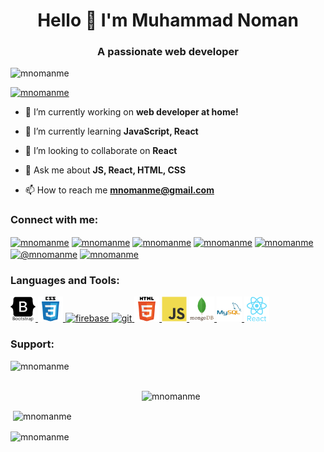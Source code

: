 <h1 align="center">Hello 🌙 I'm Muhammad Noman</h1>
<h3 align="center">A passionate web developer</h3>

<p align="left"> <img src="https://komarev.com/ghpvc/?username=mnomanme&label=Profile%20views&color=0e75b6&style=flat" alt="mnomanme" /> </p>

<p align="left"> <a href="https://twitter.com/mnomanme" target="blank"><img src="https://img.shields.io/twitter/follow/mnomanme?logo=twitter&style=for-the-badge" alt="mnomanme" /></a> </p>

- 🔭 I’m currently working on **web developer at home!**

- 🌱 I’m currently learning **JavaScript, React**

- 👯 I’m looking to collaborate on **React**

- 💬 Ask me about **JS, React, HTML, CSS**

- 📫 How to reach me **mnomanme@gmail.com**

<h3 align="left">Connect with me:</h3>
<p align="left">
<a href="https://codepen.io/mnomanme" target="blank"><img align="center" src="https://raw.githubusercontent.com/rahuldkjain/github-profile-readme-generator/master/src/images/icons/Social/codepen.svg" alt="mnomanme" height="30" width="40" /></a>
<a href="https://twitter.com/mnomanme" target="blank"><img align="center" src="https://raw.githubusercontent.com/rahuldkjain/github-profile-readme-generator/master/src/images/icons/Social/twitter.svg" alt="mnomanme" height="30" width="40" /></a>
<a href="https://linkedin.com/in/mnomanme" target="blank"><img align="center" src="https://raw.githubusercontent.com/rahuldkjain/github-profile-readme-generator/master/src/images/icons/Social/linked-in-alt.svg" alt="mnomanme" height="30" width="40" /></a>
<a href="https://fb.com/mnomanme" target="blank"><img align="center" src="https://raw.githubusercontent.com/rahuldkjain/github-profile-readme-generator/master/src/images/icons/Social/facebook.svg" alt="mnomanme" height="30" width="40" /></a>
<a href="https://instagram.com/mnomanme" target="blank"><img align="center" src="https://raw.githubusercontent.com/rahuldkjain/github-profile-readme-generator/master/src/images/icons/Social/instagram.svg" alt="mnomanme" height="30" width="40" /></a>
<a href="https://medium.com/@mnomanme" target="blank"><img align="center" src="https://raw.githubusercontent.com/rahuldkjain/github-profile-readme-generator/master/src/images/icons/Social/medium.svg" alt="@mnomanme" height="30" width="40" /></a>
<a href="https://www.leetcode.com/mnomanme" target="blank"><img align="center" src="https://raw.githubusercontent.com/rahuldkjain/github-profile-readme-generator/master/src/images/icons/Social/leet-code.svg" alt="mnomanme" height="30" width="40" /></a>
</p>

<h3 align="left">Languages and Tools:</h3>
<p align="left"> <a href="https://getbootstrap.com" target="_blank" rel="noreferrer"> <img src="https://raw.githubusercontent.com/devicons/devicon/master/icons/bootstrap/bootstrap-plain-wordmark.svg" alt="bootstrap" width="40" height="40"/> </a> <a href="https://www.w3schools.com/css/" target="_blank" rel="noreferrer"> <img src="https://raw.githubusercontent.com/devicons/devicon/master/icons/css3/css3-original-wordmark.svg" alt="css3" width="40" height="40"/> </a> <a href="https://firebase.google.com/" target="_blank" rel="noreferrer"> <img src="https://www.vectorlogo.zone/logos/firebase/firebase-icon.svg" alt="firebase" width="40" height="40"/> </a> <a href="https://git-scm.com/" target="_blank" rel="noreferrer"> <img src="https://www.vectorlogo.zone/logos/git-scm/git-scm-icon.svg" alt="git" width="40" height="40"/> </a> <a href="https://www.w3.org/html/" target="_blank" rel="noreferrer"> <img src="https://raw.githubusercontent.com/devicons/devicon/master/icons/html5/html5-original-wordmark.svg" alt="html5" width="40" height="40"/> </a> <a href="https://developer.mozilla.org/en-US/docs/Web/JavaScript" target="_blank" rel="noreferrer"> <img src="https://raw.githubusercontent.com/devicons/devicon/master/icons/javascript/javascript-original.svg" alt="javascript" width="40" height="40"/> </a> <a href="https://www.mongodb.com/" target="_blank" rel="noreferrer"> <img src="https://raw.githubusercontent.com/devicons/devicon/master/icons/mongodb/mongodb-original-wordmark.svg" alt="mongodb" width="40" height="40"/> </a> <a href="https://www.mysql.com/" target="_blank" rel="noreferrer"> <img src="https://raw.githubusercontent.com/devicons/devicon/master/icons/mysql/mysql-original-wordmark.svg" alt="mysql" width="40" height="40"/> </a> <a href="https://reactjs.org/" target="_blank" rel="noreferrer"> <img src="https://raw.githubusercontent.com/devicons/devicon/master/icons/react/react-original-wordmark.svg" alt="react" width="40" height="40"/> </a> </p>

<h3 align="left">Support:</h3>
<p><a href="https://www.buymeacoffee.com/mnomanme"> <img align="left" src="https://cdn.buymeacoffee.com/buttons/v2/default-yellow.png" height="50" width="210" alt="mnomanme" /></a></p>

<br>
<br>

<p><img align="left" src="https://github-readme-stats.vercel.app/api/top-langs?username=mnomanme&show_icons=true&locale=en&layout=compact" alt="mnomanme" /></p>

<br>

<p>&nbsp;<img align="center" src="https://github-readme-stats.vercel.app/api?username=mnomanme&show_icons=true&locale=en" alt="mnomanme" /></p>

<p><img align="center" src="https://github-readme-streak-stats.herokuapp.com/?user=mnomanme&" alt="mnomanme" /></p>
